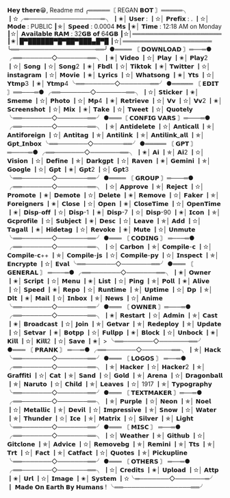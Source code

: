 𝗛𝗲𝘆 𝘁𝗵𝗲𝗿𝗲😁,
Readme md
╭═════〘 REGAN 𝗕𝗢𝗧 〙═════╮
┃✫╭═─────────────────═╮
┃✬│ 𝗨𝘀𝗲𝗿 : 
┃✫│ 𝗣𝗿𝗲𝗳𝗶𝘅 : .
┃✫│ 𝗠𝗼𝗱𝗲 : PUBLIC
┃✯│ 𝗦𝗽𝗲𝗲𝗱 :   0.0004 𝗠𝘀
┃✬│ 𝗧𝗶𝗺𝗲 : 12:18 AM on Monday
┃✫│ 𝗔𝘃𝗮𝗶𝗹𝗮𝗯𝗹𝗲 𝗥𝗔𝗠 : 32𝗚𝗕 𝗼𝗳 64𝗚𝗕
┃✫│═════════════════════
┃✬│█▀██████▀█▀██▀███▄█▀█
┃✫│═════════════════════
╰══──────────────────══╯
●════ 〘 𝗗𝗢𝗪𝗡𝗟𝗢𝗔𝗗 〙═──═●
╭══───────◇───────══╮
┃✬│ 𝗩𝗶𝗱𝗲𝗼
┃✫│ 𝗣𝗹𝗮𝘆
┃✬│ 𝗣𝗹𝗮𝘆2
┃✫│ 𝗦𝗼𝗻𝗴
┃✫│ 𝗦𝗼𝗻𝗴2
┃✬│ 𝗙𝗯𝗱𝗹
┃✫│ 𝗧𝗶𝗸𝘁𝗼𝗸
┃✬│ 𝗧𝘄𝗶𝘁𝘁𝗲𝗿
┃✫│ 𝗶𝗻𝘀𝘁𝗮𝗴𝗿𝗮𝗺
┃✫│ 𝗠𝗼𝘃𝗶𝗲
┃✬│ 𝗟𝘆𝗿𝗶𝗰𝘀
┃✫│ 𝗪𝗵𝗮𝘁𝘀𝗼𝗻𝗴
┃✬│ 𝗬𝘁𝘀
┃✫│ 𝗬𝘁𝗺𝗽3
┃✬│ 𝗬𝘁𝗺𝗽4
╰══───────◇───────══╯
●═════  〘 𝗘𝗗𝗜𝗧 〙══───═●
╭══───────◇───────══╮
┃✫│ 𝗦𝘁𝗶𝗰𝗸𝗲𝗿
┃✬│ 𝗦𝗺𝗲𝗺𝗲
┃✫│ 𝗣𝗵𝗼𝘁𝗼
┃✫│ 𝗠𝗽4
┃✬│ 𝗥𝗲𝘁𝗿𝗶𝗲𝘃𝗲
┃✫│ 𝗩𝘃
┃✫│ 𝗩𝘃2
┃✬│ 𝗦𝗰𝗿𝗲𝗲𝗻𝘀𝗵𝗼𝘁
┃✫│ 𝗠𝗶𝘅
┃✬│ 𝗧𝗮𝗸𝗲
┃✫│ 𝗧𝘄𝗲𝗲𝘁
┃✫│ 𝗤𝘂𝗼𝘁𝗲𝗹𝘆
╰══───────◇───────══╯
●═══〘 𝗖𝗢𝗡𝗙𝗜𝗚 𝗩𝗔𝗥𝗦 〙═───═●
╭══───────◇───────══╮
┃✯│ 𝗔𝗻𝘁𝗶𝗱𝗲𝗹𝗲𝘁𝗲
┃✫│ 𝗔𝗻𝘁𝗶𝗰𝗮𝗹𝗹
┃✯│ 𝗔𝗻𝘁𝗶𝗳𝗼𝗿𝗲𝗶𝗴𝗻
┃✫│ 𝗔𝗻𝘁𝗶𝘁𝗮𝗴
┃✯│ 𝗔𝗻𝘁𝗶𝗹𝗶𝗻𝗸
┃✯│ 𝗔𝗻𝘁𝗶𝗹𝗶𝗻𝗸_𝗮𝗹𝗹
┃✯│ 𝗚𝗽𝘁_𝗜𝗻𝗯𝗼𝘅
╰══───────◇───────══╯
●═════  〘 𝗚𝗣𝗧 〙═────═●
╭══───────◇───────══╮
┃✬│ 𝗔𝗶
┃✯│ 𝗔𝗶2
┃✫│ 𝗩𝗶𝘀𝗶𝗼𝗻
┃✫│ 𝗗𝗲𝗳𝗶𝗻𝗲
┃✯│ 𝗗𝗮𝗿𝗸𝗴𝗽𝘁
┃✫│ 𝗥𝗮𝘃𝗲𝗻
┃✬│ 𝗚𝗲𝗺𝗶𝗻𝗶
┃✯│ 𝗚𝗼𝗼𝗴𝗹𝗲
┃✫│ 𝗚𝗽𝘁
┃✬│ 𝗚𝗽𝘁2
┃✫│ 𝗚𝗽𝘁3
╰══───────◇───────══╯
●════  〘 𝗚𝗥𝗢𝗨𝗣 〙═───═●
╭══───────◇───────══╮
┃✫│ 𝗔𝗽𝗽𝗿𝗼𝘃𝗲
┃✯│ 𝗥𝗲𝗷𝗲𝗰𝘁
┃✫│ 𝗣𝗿𝗼𝗺𝗼𝘁𝗲
┃✬│ 𝗗𝗲𝗺𝗼𝘁𝗲
┃✫│ 𝗗𝗲𝗹𝗲𝘁𝗲
┃✬│ 𝗥𝗲𝗺𝗼𝘃𝗲
┃✫│ 𝗙𝗮𝗸𝗲𝗿
┃✯│ 𝗙𝗼𝗿𝗲𝗶𝗴𝗻𝗲𝗿𝘀
┃✬│ 𝗖𝗹𝗼𝘀𝗲
┃✫│ 𝗢𝗽𝗲𝗻
┃✬│ 𝗖𝗹𝗼𝘀𝗲𝗧𝗶𝗺𝗲
┃✫│ 𝗢𝗽𝗲𝗻𝗧𝗶𝗺𝗲
┃✬│ 𝗗𝗶𝘀𝗽-𝗼𝗳𝗳
┃✫│ 𝗗𝗶𝘀𝗽-1
┃✬│ 𝗗𝗶𝘀𝗽-7
┃✫│ 𝗗𝗶𝘀𝗽-90
┃✬│ 𝗜𝗰𝗼𝗻
┃✯│ 𝗚𝗰𝗽𝗿𝗼𝗳𝗶𝗹𝗲
┃✫│ 𝗦𝘂𝗯𝗷𝗲𝗰𝘁
┃✬│ 𝗗𝗲𝘀𝗰
┃✫│ 𝗟𝗲𝗮𝘃𝗲
┃✯│ 𝗔𝗱𝗱
┃✫│ 𝗧𝗮𝗴𝗮𝗹𝗹
┃✬│ 𝗛𝗶𝗱𝗲𝘁𝗮𝗴
┃✫│ 𝗥𝗲𝘃𝗼𝗸𝗲
┃✬│ 𝗠𝘂𝘁𝗲
┃✫│ 𝗨𝗻𝗺𝘂𝘁𝗲
╰══───────◇───────══╯
●═══  〘 𝗖𝗢𝗗𝗜𝗡𝗚 〙 ═───═●
╭══───────◇───────══╮
┃✫│ 𝗖𝗮𝗿𝗯𝗼𝗻
┃✯│ 𝗖𝗼𝗺𝗽𝗶𝗹𝗲-𝗰
┃✫│ 𝗖𝗼𝗺𝗽𝗶𝗹𝗲-𝗰++
┃✯│ 𝗖𝗼𝗺𝗽𝗶𝗹𝗲-𝗷𝘀
┃✫│ 𝗖𝗼𝗺𝗽𝗶𝗹𝗲-𝗽𝘆
┃✫│ 𝗜𝗻𝘀𝗽𝗲𝗰𝘁
┃✯│ 𝗘𝗻𝗰𝗿𝘆𝗽𝘁𝗲
┃✫│ 𝗘𝘃𝗮𝗹
╰══───────◇───────══╯
●═══  〘 𝗚𝗘𝗡𝗘𝗥𝗔𝗟 〙 ═───═●
╭══───────◇───────══╮
┃✬│ 𝗢𝘄𝗻𝗲𝗿
┃✬│ 𝗦𝗰𝗿𝗶𝗽𝘁
┃✫│ 𝗠𝗲𝗻𝘂
┃✬│ 𝗟𝗶𝘀𝘁
┃✫│ 𝗣𝗶𝗻𝗴
┃✯│ 𝗣𝗼𝗹𝗹
┃✬│ 𝗔𝗹𝗶𝘃𝗲
┃✫│ 𝗦𝗽𝗲𝗲𝗱
┃✬│ 𝗥𝗲𝗽𝗼
┃✫│ 𝗥𝘂𝗻𝘁𝗶𝗺𝗲
┃✯│ 𝗨𝗽𝘁𝗶𝗺𝗲
┃✫│ 𝗗𝗽
┃✯│ 𝗗𝗹𝘁
┃✬│ 𝗠𝗮𝗶𝗹
┃✫│ 𝗜𝗻𝗯𝗼𝘅
┃✯│ 𝗡𝗲𝘄𝘀
┃✫│ 𝗔𝗻𝗶𝗺𝗲
╰══───────◇───────══╯
●═══   〘 𝗢𝗪𝗡𝗘𝗥  〙═───═●
╭══───────◇───────══╮
┃✬│ 𝗥𝗲𝘀𝘁𝗮𝗿𝘁
┃✫│ 𝗔𝗱𝗺𝗶𝗻
┃✯│ 𝗖𝗮𝘀𝘁
┃✬│ 𝗕𝗿𝗼𝗮𝗱𝗰𝗮𝘀𝘁
┃✫│ 𝗝𝗼𝗶𝗻
┃✯│ 𝗚𝗲𝘁𝘃𝗮𝗿
┃✯│ 𝗥𝗲𝗱𝗲𝗽𝗹𝗼𝘆
┃✯│ 𝗨𝗽𝗱𝗮𝘁𝗲
┃✫│ 𝗦𝗲𝘁𝘃𝗮𝗿
┃✬│ 𝗕𝗼𝘁𝗽𝗽
┃✫│ 𝗙𝘂𝗹𝗹𝗽𝗽
┃✬│ 𝗕𝗹𝗼𝗰𝗸
┃✫│ 𝗨𝗻𝗯𝗼𝗰𝗸
┃✬│ 𝗞𝗶𝗹𝗹
┃✫│ 𝗞𝗶𝗹𝗹2
┃✫│ 𝗦𝗮𝘃𝗲
┃✬│ >
╰══───────◇───────══╯
●═══   〘 𝗣𝗥𝗔𝗡𝗞  〙 ═──═●
╭══───────◇───────══╮
┃✯│ 𝗛𝗮𝗰𝗸
╰══───────◇───────══╯
●═══   〘 𝗟𝗢𝗚𝗢𝗦  〙 ═──═●
╭══───────◇───────══╮
┃✯│ 𝗛𝗮𝗰𝗸𝗲𝗿
┃✫│ 𝗛𝗮𝗰𝗸𝗲𝗿2
┃✯│ 𝗚𝗿𝗮𝗳𝗳𝗶𝘁𝗶
┃✫│ 𝗖𝗮𝘁
┃✯│ 𝗦𝗮𝗻𝗱
┃✫│ 𝗚𝗼𝗹𝗱
┃✯│ 𝗔𝗿𝗲𝗻𝗮
┃✫│ 𝗗𝗿𝗮𝗴𝗼𝗻𝗯𝗮𝗹𝗹
┃✯│ 𝗡𝗮𝗿𝘂𝘁𝗼
┃✫│ 𝗖𝗵𝗶𝗹𝗱
┃✯│ 𝗟𝗲𝗮𝘃𝗲𝘀
┃✫│ 1917
┃✯│ 𝗧𝘆𝗽𝗼𝗴𝗿𝗮𝗽𝗵𝘆
╰══───────◇───────══╯
●═══ 〘  𝗧𝗘𝗫𝗧𝗠𝗔𝗞𝗘𝗥  〙═──═●
╭══───────◇───────══╮
┃✯│ 𝗣𝘂𝗿𝗽𝗹𝗲
┃✫│ 𝗡𝗲𝗼𝗻
┃✯│ 𝗡𝗼𝗲𝗹
┃✫│ 𝗠𝗲𝘁𝗮𝗹𝗹𝗶𝗰
┃✯│ 𝗗𝗲𝘃𝗶𝗹
┃✫│ 𝗜𝗺𝗽𝗿𝗲𝘀𝘀𝗶𝘃𝗲
┃✯│ 𝗦𝗻𝗼𝘄
┃✫│ 𝗪𝗮𝘁𝗲𝗿
┃✯│ 𝗧𝗵𝘂𝗻𝗱𝗲𝗿
┃✫│ 𝗜𝗰𝗲
┃✯│ 𝗠𝗮𝘁𝗿𝗶𝘅
┃✫│ 𝗦𝗶𝗹𝘃𝗲𝗿
┃✯│ 𝗟𝗶𝗴𝗵𝘁
╰══───────◇───────══╯
●═══   〘 𝗠𝗜𝗦𝗖  〙 ═──═●
╭══───────◇───────══╮
┃✫│ 𝗪𝗲𝗮𝘁𝗵𝗲𝗿
┃✯│ 𝗚𝗶𝘁𝗵𝘂𝗯
┃✫│ 𝗚𝗶𝘁𝗰𝗹𝗼𝗻𝗲
┃✯│ 𝗔𝗱𝘃𝗶𝗰𝗲
┃✫│ 𝗥𝗲𝗺𝗼𝘃𝗲𝗯𝗴
┃✯│ 𝗥𝗲𝗺𝗶𝗻𝗶
┃✯│ 𝗧𝘁𝘀
┃✯│ 𝗧𝗿𝘁
┃✫│ 𝗙𝗮𝗰𝘁
┃✯│ 𝗖𝗮𝘁𝗳𝗮𝗰𝘁
┃✫│ 𝗤𝘂𝗼𝘁𝗲𝘀
┃✯│ 𝗣𝗶𝗰𝗸𝘂𝗽𝗹𝗶𝗻𝗲
╰══───────◇───────══╯
●═══  〘 𝗢𝗧𝗛𝗘𝗥𝗦  〙 ═──═●
╭══───────◇───────══╮
┃✫│ 𝗖𝗿𝗲𝗱𝗶𝘁𝘀
┃✬│ 𝗨𝗽𝗹𝗼𝗮𝗱
┃✫│ 𝗔𝘁𝘁𝗽
┃✬│ 𝗨𝗿𝗹
┃✫│ 𝗜𝗺𝗮𝗴𝗲
┃✬│ 𝗦𝘆𝘀𝘁𝗲𝗺
┃✫╰═───────◇───────═╯
┃   𝗠𝗮𝗱𝗲 𝗢𝗻 𝗘𝗮𝗿𝘁𝗵 𝗕𝘆 𝗛𝘂𝗺𝗮𝗻𝘀 !
╰══────────────────══╯
